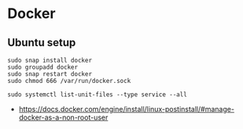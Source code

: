 # Docker

## Ubuntu setup
```
sudo snap install docker
sudo groupadd docker
sudo snap restart docker
sudo chmod 666 /var/run/docker.sock
```

```
sudo systemctl list-unit-files --type service --all
```

- https://docs.docker.com/engine/install/linux-postinstall/#manage-docker-as-a-non-root-user